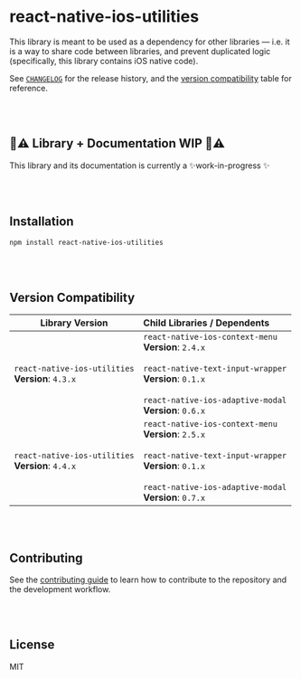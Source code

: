 # react-native-ios-utilities

This library is meant to be used as a dependency for other libraries — i.e. it is a way to share code between libraries, and prevent duplicated logic (specifically, this library contains iOS native code).

See [`CHANGELOG`](./CHANGELOG.md) for the release history, and the [version compatibility](#version-compatibility) table for reference.

<br><br>

## 🚧⚠️ Library + Documentation WIP 🚧⚠️

This library and its documentation is currently a ✨work-in-progress ✨

<br><br>

## Installation

```sh
npm install react-native-ios-utilities
```

<br><br>

## Version Compatibility

| Library Version                                       | Child Libraries / Dependents                                 |
| ----------------------------------------------------- | :----------------------------------------------------------- |
| `react-native-ios-utilities`<br/>**Version**: `4.3.x` | `react-native-ios-context-menu`<br/>**Version**: `2.4.x`<br/><br/>`react-native-text-input-wrapper`<br/>**Version**: `0.1.x`<br><br>`react-native-ios-adaptive-modal`<br/>**Version**: `0.6.x`<br> |
| `react-native-ios-utilities`<br>**Version**: `4.4.x`  | `react-native-ios-context-menu`<br/>**Version**: `2.5.x`<br/><br/>`react-native-text-input-wrapper`<br/>**Version**: `0.1.x`<br/><br/>`react-native-ios-adaptive-modal`<br/>**Version**: `0.7.x`<br> |

<br><br>

## Contributing

See the [contributing guide](CONTRIBUTING.md) to learn how to contribute to the repository and the development workflow.

<br><br>

## License

MIT
